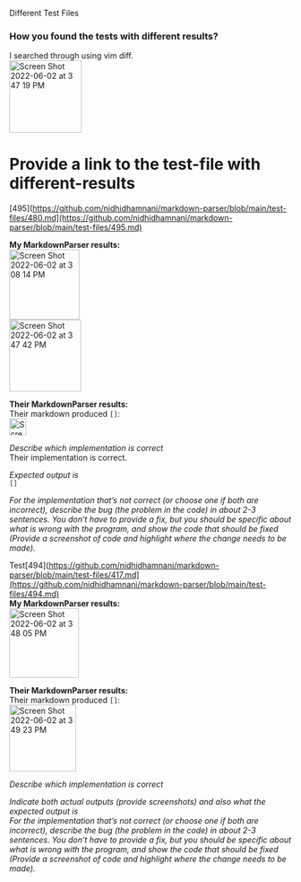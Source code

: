 Different Test Files  


### How you found the tests with different results?  
I searched through using vim diff.  
<img width="129" alt="Screen Shot 2022-06-02 at 3 47 19 PM" src="https://user-images.githubusercontent.com/31358827/171750588-178d3d94-ef03-4cf0-8253-8d93ce492c1d.png">

# Provide a link to the test-file with different-results
[495](https://github.com/nidhidhamnani/markdown-parser/blob/main/test-files/480.md](https://github.com/nidhidhamnani/markdown-parser/blob/main/test-files/495.md)  

**My MarkdownParser results:**   
<img width="125" alt="Screen Shot 2022-06-02 at 3 08 14 PM" src="https://user-images.githubusercontent.com/31358827/171746496-1512d939-7b3e-4605-8829-126733bd65f8.png">  
<img width="128" alt="Screen Shot 2022-06-02 at 3 47 42 PM" src="https://user-images.githubusercontent.com/31358827/171750608-e4afbacb-f7b1-457e-85f6-bcb4474de98e.png">

**Their MarkdownParser results:**  
Their markdown produced `[]`:    
<img width="30" alt="Screen Shot 2022-06-02 at 3 49 55 PM" src="https://user-images.githubusercontent.com/31358827/171750835-c4c1e61c-1578-4b17-89a5-ebf72ac1174b.png">  


*Describe which implementation is correct*  
Their implementation is correct.  

*Expected output is*  
`[]`

*For the implementation that’s not correct (or choose one if both are incorrect), describe the bug (the problem in the code) in about 2-3 sentences. You don’t have to provide a fix, but you should be specific about what is wrong with the program, and show the code that should be fixed (Provide a screenshot of code and highlight where the change needs to be made).*  



Test[494](https://github.com/nidhidhamnani/markdown-parser/blob/main/test-files/417.md](https://github.com/nidhidhamnani/markdown-parser/blob/main/test-files/494.md)  
**My MarkdownParser results:**    
<img width="124" alt="Screen Shot 2022-06-02 at 3 48 05 PM" src="https://user-images.githubusercontent.com/31358827/171750640-afe3af15-ad8e-4858-a214-af53edf91afa.png">  

**Their MarkdownParser results:**  
Their markdown produced `[]`:    
<img width="119" alt="Screen Shot 2022-06-02 at 3 49 23 PM" src="https://user-images.githubusercontent.com/31358827/171750793-75fe7a46-0882-43a3-8a37-537602aa62ff.png">  


*Describe which implementation is correct*  

*Indicate both actual outputs (provide screenshots) and also what the expected output is*  
*For the implementation that’s not correct (or choose one if both are incorrect), describe the bug (the problem in the code) in about 2-3 sentences. You don’t have to provide a fix, but you should be specific about what is wrong with the program, and show the code that should be fixed (Provide a screenshot of code and highlight where the change needs to be made).*

